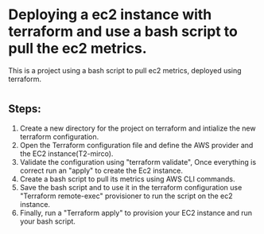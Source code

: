 # Deploying a ec2 instance with terraform and use a bash script to pull the ec2 metrics.

This is a project using a bash script to pull ec2 metrics, deployed using terraform. 
#
## Steps:
1. Create a new directory for the project on terraform and intialize the new terraform configuration.
2. Open the Terraform configuration file and define the AWS provider and the EC2 instance(T2-mirco).
3. Validate the configuration using "terraform validate", Once everything is correct run an "apply" to create the Ec2 instance.
4. Create a bash script to pull its metrics using AWS CLI commands.
5. Save the bash script and to use it in the terraform configuration use "Terraform remote-exec" provisioner to run the script on the ec2 instance.
6. Finally, run a "Terraform apply" to provision your EC2 instance and run your bash script.
